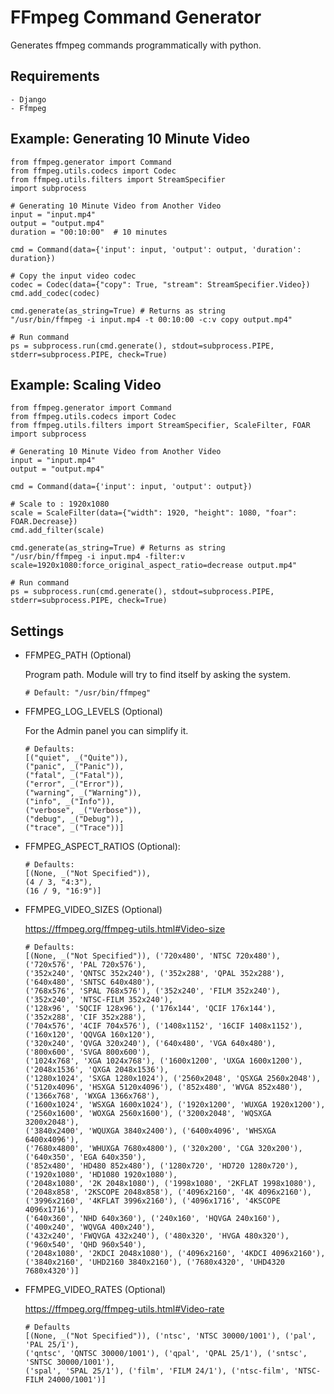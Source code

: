# FFmpeg Command Generator

Generates ffmpeg commands programmatically with python.

## Requirements
	- Django
	- Ffmpeg

## Example: Generating 10 Minute Video
```
from ffmpeg.generator import Command
from ffmpeg.utils.codecs import Codec
from ffmpeg.utils.filters import StreamSpecifier
import subprocess

# Generating 10 Minute Video from Another Video
input = "input.mp4"
output = "output.mp4"
duration = "00:10:00"  # 10 minutes

cmd = Command(data={'input': input, 'output': output, 'duration': duration})

# Copy the input video codec
codec = Codec(data={"copy": True, "stream": StreamSpecifier.Video})
cmd.add_codec(codec)

cmd.generate(as_string=True) # Returns as string
"/usr/bin/ffmpeg -i input.mp4 -t 00:10:00 -c:v copy output.mp4"

# Run command
ps = subprocess.run(cmd.generate(), stdout=subprocess.PIPE, stderr=subprocess.PIPE, check=True)
```

## Example: Scaling Video
```
from ffmpeg.generator import Command
from ffmpeg.utils.codecs import Codec
from ffmpeg.utils.filters import StreamSpecifier, ScaleFilter, FOAR
import subprocess

# Generating 10 Minute Video from Another Video
input = "input.mp4"
output = "output.mp4"

cmd = Command(data={'input': input, 'output': output})

# Scale to : 1920x1080
scale = ScaleFilter(data={"width": 1920, "height": 1080, "foar": FOAR.Decrease})
cmd.add_filter(scale)

cmd.generate(as_string=True) # Returns as string
"/usr/bin/ffmpeg -i input.mp4 -filter:v scale=1920x1080:force_original_aspect_ratio=decrease output.mp4"

# Run command
ps = subprocess.run(cmd.generate(), stdout=subprocess.PIPE, stderr=subprocess.PIPE, check=True)
```

## Settings

* FFMPEG_PATH (Optional)
    
    Program path. Module will try to find itself by asking the system.

    ```# Default: "/usr/bin/ffmpeg"```
    

* FFMPEG_LOG_LEVELS (Optional)

    For the Admin panel you can simplify it.

    ```
    # Defaults: 
    [("quiet", _("Quite")),
    ("panic", _("Panic")),
    ("fatal", _("Fatal")),
    ("error", _("Error")),
    ("warning", _("Warning")),
    ("info", _("Info")),
    ("verbose", _("Verbose")),
    ("debug", _("Debug")),
    ("trace", _("Trace"))]
    ```

* FFMPEG_ASPECT_RATIOS (Optional):

    ```
    # Defaults:
    [(None, _("Not Specified")),
    (4 / 3, "4:3"),
    (16 / 9, "16:9")]
    ```

* FFMPEG_VIDEO_SIZES (Optional)

    https://ffmpeg.org/ffmpeg-utils.html#Video-size
    
    ```
    # Defaults:
    [(None, _("Not Specified")), ('720x480', 'NTSC 720x480'), ('720x576', 'PAL 720x576'),
    ('352x240', 'QNTSC 352x240'), ('352x288', 'QPAL 352x288'), ('640x480', 'SNTSC 640x480'),
    ('768x576', 'SPAL 768x576'), ('352x240', 'FILM 352x240'), ('352x240', 'NTSC-FILM 352x240'),
    ('128x96', 'SQCIF 128x96'), ('176x144', 'QCIF 176x144'), ('352x288', 'CIF 352x288'),
    ('704x576', '4CIF 704x576'), ('1408x1152', '16CIF 1408x1152'), ('160x120', 'QQVGA 160x120'),
    ('320x240', 'QVGA 320x240'), ('640x480', 'VGA 640x480'), ('800x600', 'SVGA 800x600'),
    ('1024x768', 'XGA 1024x768'), ('1600x1200', 'UXGA 1600x1200'), ('2048x1536', 'QXGA 2048x1536'),
    ('1280x1024', 'SXGA 1280x1024'), ('2560x2048', 'QSXGA 2560x2048'),
    ('5120x4096', 'HSXGA 5120x4096'), ('852x480', 'WVGA 852x480'), ('1366x768', 'WXGA 1366x768'),
    ('1600x1024', 'WSXGA 1600x1024'), ('1920x1200', 'WUXGA 1920x1200'),
    ('2560x1600', 'WOXGA 2560x1600'), ('3200x2048', 'WQSXGA 3200x2048'),
    ('3840x2400', 'WQUXGA 3840x2400'), ('6400x4096', 'WHSXGA 6400x4096'),
    ('7680x4800', 'WHUXGA 7680x4800'), ('320x200', 'CGA 320x200'), ('640x350', 'EGA 640x350'),
    ('852x480', 'HD480 852x480'), ('1280x720', 'HD720 1280x720'), ('1920x1080', 'HD1080 1920x1080'),
    ('2048x1080', '2K 2048x1080'), ('1998x1080', '2KFLAT 1998x1080'),
    ('2048x858', '2KSCOPE 2048x858'), ('4096x2160', '4K 4096x2160'),
    ('3996x2160', '4KFLAT 3996x2160'), ('4096x1716', '4KSCOPE 4096x1716'),
    ('640x360', 'NHD 640x360'), ('240x160', 'HQVGA 240x160'), ('400x240', 'WQVGA 400x240'),
    ('432x240', 'FWQVGA 432x240'), ('480x320', 'HVGA 480x320'), ('960x540', 'QHD 960x540'),
    ('2048x1080', '2KDCI 2048x1080'), ('4096x2160', '4KDCI 4096x2160'),
    ('3840x2160', 'UHD2160 3840x2160'), ('7680x4320', 'UHD4320 7680x4320')]
    ```

* FFMPEG_VIDEO_RATES (Optional)
    
    https://ffmpeg.org/ffmpeg-utils.html#Video-rate
    
    ```
    # Defaults
    [(None, _("Not Specified")), ('ntsc', 'NTSC 30000/1001'), ('pal', 'PAL 25/1'),
    ('qntsc', 'QNTSC 30000/1001'), ('qpal', 'QPAL 25/1'), ('sntsc', 'SNTSC 30000/1001'),
    ('spal', 'SPAL 25/1'), ('film', 'FILM 24/1'), ('ntsc-film', 'NTSC-FILM 24000/1001')]
    ```